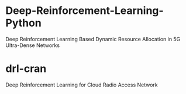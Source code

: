 # Deep-Reinforcement-Learning-Python
Deep Reinforcement Learning Based Dynamic Resource Allocation in 5G Ultra-Dense Networks
# drl-cran
Deep Reinforcement Learning for Cloud Radio Access Network
